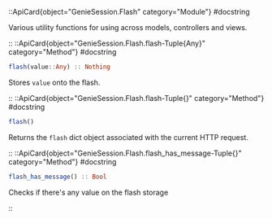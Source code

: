 

::ApiCard{object="GenieSession.Flash" category="Module"}
#docstring


Various utility functions for using across models, controllers and views.

::
::ApiCard{object="GenieSession.Flash.flash-Tuple{Any}" category="Method"}
#docstring


```julia
flash(value::Any) :: Nothing
```

Stores `value` onto the flash.

::
::ApiCard{object="GenieSession.Flash.flash-Tuple{}" category="Method"}
#docstring


```julia
flash()
```

Returns the `flash` dict object associated with the current HTTP request.

::
::ApiCard{object="GenieSession.Flash.flash_has_message-Tuple{}" category="Method"}
#docstring


```julia
flash_has_message() :: Bool
```

Checks if there's any value on the flash storage

::

